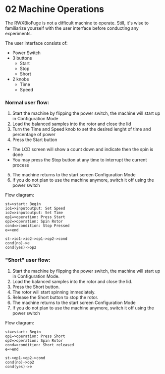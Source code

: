 02 Machine Operations
=====================

The RWXBioFuge is not a difficult machine to operate. Still, it's wise to familiarize yourself with the user interface before conducting any experiments.

The user interface consists of:
- Power Switch
- 3 buttons
  - Start
  - Stop
  - Short
- 2 knobs
  - Time
  - Speed

### Normal user flow:
1. Start the machine by flipping the power switch, the machine will start up in Configuration Mode
2. Load the balanced samples into the rotor and close the lid
3. Turn the Time and Speed knob to set the desired lenght of time and percentage of power
4. Press the Start button
  - The LCD screen will show a count down and indicate then the spin is done
  - You may press the Stop button at any time to interrupt the current process
5. The machine returns to the start screen Configuration Mode
6. If you do not plan to use the machine anymore, switch it off using the power switch

Flow diagram:
```flow
st=>start: Begin
io1=>inputoutput: Set Speed
io2=>inputoutput: Set Time
op1=>operation: Press Start
op2=>operation: Spin Rotor
cond=>condition: Stop Pressed
e=>end

st->io1->io2->op1->op2->cond
cond(no)->e
cond(yes)->op2
```

### "Short" user flow:
1. Start the machine by flipping the power switch, the machine will start up in Configuration Mode.
2. Load the balanced samples into the rotor and close the lid.
3. Press the Short button.
4. The rotor will start spinning immediately.
5. Release the Short button to stop the rotor.
6. The machine returns to the start screen Configuration Mode
7. If you do not plan to use the machine anymore, switch it off using the power switch

Flow diagram:
```flow
st=>start: Begin
op1=>operation: Press Short
op2=>operation: Spin Rotor
cond=>condition: Short released
e=>end

st->op1->op2->cond
cond(no)->op2
cond(yes)->e
```
